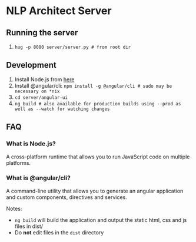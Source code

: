 # NLP Architect Server

## Running the server
1. `hug -p 8080 server/server.py # from root dir`

## Development
1. Install Node.js from [here](https://nodejs.org/en/)
2. Install @angular/cli: `npm install -g @angular/cli # sudo may be necessary on *nix`
3. `cd server/angular-ui`
4. `ng build # also available for production builds using --prod as well as --watch for watching changes`

## FAQ

### What is Node.js?
A cross-platform runtime that allows you to run JavaScript code on multiple platforms.

### What is @angular/cli?
A command-line utility that allows you to generate an angular application and custom components, directives and services.

Notes:
* `ng build` will build the application and output the static html, css and js files in dist/
* Do **not** edit files in the `dist` directory
